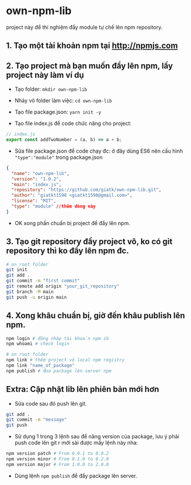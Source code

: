 # own-npm-lib

project này để thí nghiệm đẩy module tự chế lên npm repository.

## 1. Tạo một tài khoản npm tại http://npmjs.com

## 2. Tạo project mà bạn muốn đẩy lên npm, lấy project này làm ví dụ

- Tạo folder: `mkdir own-npm-lib`

- Nhảy vô folder làm việc: `cd own-npm-lib`

- Tạo file package.json: `yarn init -y`

- Tạo file index.js để code chức năng cho project:
```js
// index.js
export const addTwoNumber = (a, b) => a + b;
```

- Sửa file package.json để code chạy đc: ở đây dùng ES6 nên cấu hình `"type":"module"` trong package.json

```json
{
  "name": "own-npm-lib",
  "version": "1.0.2",
  "main": "index.js",
  "repository": "https://github.com/giatk/own-npm-lib.git",
  "author": "giatkt1598 <giatkt1598@gmail.com>",
  "license": "MIT",
  "type": "module" //thêm dòng này
}
```

- OK xong phần chuẩn bị project để đẩy lên npm.

## 3. Tạo git repository đẩy project vô, ko có git repository thì ko đẩy lên npm đc.

```bash
# on root folder
git init
git add .
git commit -m "first commit"
git remote add origin "your_git_repository"
git branch -M main
git push -u origin main
```

## 4. Xong khâu chuẩn bị, giờ đến khâu publish lên npm.

```bash
npm login # đăng nhập tài khoản npm zô
npm whoami # check login
```
```bash
# on root folder
npm link # thêm project vô local npm registry
npm link "name_of_package"
npm publish # đưa package lên server npm
```

## Extra: Cập nhật lib lên phiên bản mới hơn

- Sửa code sau đó push lên git.
```bash
git add .
git commit -m "message"
git push
```

- Sử dụng 1 trong 3 lệnh sau để nâng version của package, lưu ý phải push code lên git r mới sài được mấy lệnh này nha:
```bash
npm version patch # From 0.0.1 to 0.0.2
npm version minor # From 0.1.0 to 0.2.0
npm version major # From 1.0.0 to 2.0.0
```

- Dùng lệnh `npm publish` để đẩy package lên server.